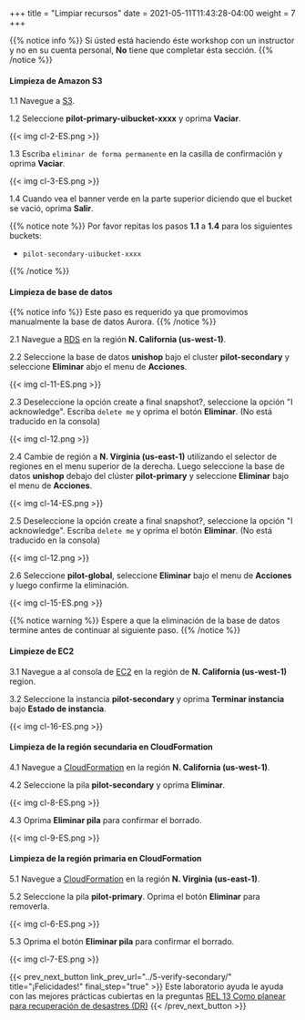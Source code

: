 +++
title = "Limpiar recursos"
date =  2021-05-11T11:43:28-04:00
weight = 7
+++

{{% notice info %}}
Si ústed está haciendo éste workshop con un instructor y no en su cuenta personal, **No** tiene que completar ésta sección.
{{% /notice %}}

#### Limpieza de Amazon S3

1.1 Navegue a [S3](https://us-east-1.console.aws.amazon.com/s3/home?region=us-east-1#/).

1.2 Seleccione **pilot-primary-uibucket-xxxx** y oprima **Vaciar**.

{{< img cl-2-ES.png >}}

1.3 Escriba `eliminar de forma permanente` en la casilla de confirmación y oprima **Vaciar**.

{{< img cl-3-ES.png >}}

1.4 Cuando vea el banner verde en la parte superior diciendo que el bucket se vació, oprima **Salir**.

{{% notice note %}}
Por favor repitas los pasos **1.1** a **1.4** para los siguientes buckets:

- `pilot-secondary-uibucket-xxxx`

{{% /notice %}}

#### Limpieza de base de datos

{{% notice info %}}
Este paso es requerido ya que promovimos manualmente la base de datos Aurora.
{{% /notice %}}

2.1 Navegue a [RDS](https://us-west-1.console.aws.amazon.com/rds/home?region=us-west-1#databases:) en la región **N. California (us-west-1)**.

2.2 Seleccione la base de datos **unishop** bajo el cluster **pilot-secondary** y seleccione **Eliminar** abjo el menu de **Acciones**.

{{< img cl-11-ES.png >}}

2.3 Deseleccione la opción create a final snapshot?, seleccione la opción "I acknowledge". Escriba `delete me` y oprima el botón **Eliminar**. (No está traducido en la consola)

{{< img cl-12.png >}}

2.4 Cambie de región a **N. Virginia (us-east-1)** utilizando el selector de regiones en el menu superior de la derecha. Luego seleccione la base de datos **unishop** debajo del clúster **pilot-primary** y seleccione **Eliminar** bajo el menu de **Acciones**.

{{< img cl-14-ES.png >}}

2.5 Deseleccione la opción create a final snapshot?, seleccione la opción "I acknowledge". Escriba `delete me` y oprima el botón **Eliminar**. (No está traducido en la consola)

{{< img cl-12.png >}}

2.6 Seleccione **pilot-global**, seleccione **Eliminar** bajo el menu de **Acciones** y luego confirme la eliminación.

{{< img cl-15-ES.png >}}

{{% notice warning %}}
Espere a que la eliminación de la base de datos termine antes de continuar al siguiente paso.
{{% /notice %}}

#### Limpieze de EC2

3.1 Navegue a al consola de [EC2](https://us-west-1.console.aws.amazon.com/ec2/v2/home?region=us-west-1#Instances:instanceState=running)  en la región de **N. California (us-west-1)** region.

3.2 Seleccione la instancia **pilot-secondary** y oprima **Terminar instancia** bajo **Estado de instancia**.

{{< img cl-16-ES.png >}}

#### Limpieza de la región secundaria en CloudFormation

4.1 Navegue a [CloudFormation](https://us-west-1.console.aws.amazon.com/cloudformation/home?region=us-west-1#/) en la región **N. California (us-west-1)**.

4.2 Seleccione la pila **pilot-secondary** y oprima **Eliminar**.

{{< img cl-8-ES.png >}}

4.3 Oprima **Eliminar pila** para confirmar el borrado.

{{< img cl-9-ES.png >}}

#### Limpieza de la región primaria en CloudFormation

5.1 Navegue a [CloudFormation](https://us-east-1.console.aws.amazon.com/cloudformation/home?region=us-east-1#/) en la región **N. Virginia (us-east-1)**.

5.2 Seleccione la pila **pilot-primary**. Oprima el botón **Eliminar** para removerla.

{{< img cl-6-ES.png >}}

5.3 Oprima el botón **Eliminar pila** para confirmar el borrado.

{{< img cl-7-ES.png >}}

{{< prev_next_button link_prev_url="../5-verify-secondary/" title="¡Felicidades!" final_step="true" >}}
Este laboratorio ayuda le ayuda con las mejores prácticas cubiertas en la preguntas [REL 13  Como planear para recuperación de desastres (DR)](https://docs.aws.amazon.com/es_es/wellarchitected/latest/framework/a-failure-management.html)
{{< /prev_next_button >}}